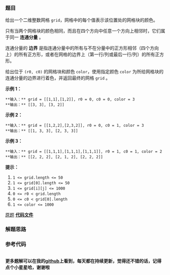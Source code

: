 ### 题目
给出一个二维整数网格 `grid`，网格中的每个值表示该位置处的网格块的颜色。

只有当两个网格块的颜色相同，而且在四个方向中任意一个方向上相邻时，它们属于同一 **连通分量** 。

连通分量的 **边界**
是指连通分量中的所有与不在分量中的正方形相邻（四个方向上）的所有正方形，或者在网格的边界上（第一行/列或最后一行/列）的所有正方形。

给出位于 `(r0, c0)` 的网格块和颜色 `color`，使用指定颜色 `color` 为所给网格块的连通分量的边界进行着色，并返回最终的网格
`grid` 。



**示例 1：**

    
    
    **输入：** grid = [[1,1],[1,2]], r0 = 0, c0 = 0, color = 3
    **输出：** [[3, 3], [3, 2]]
    

**示例 2：**

    
    
    **输入：** grid = [[1,2,2],[2,3,2]], r0 = 0, c0 = 1, color = 3
    **输出：** [[1, 3, 3], [2, 3, 3]]
    

**示例 3：**

    
    
    **输入：** grid = [[1,1,1],[1,1,1],[1,1,1]], r0 = 1, c0 = 1, color = 2
    **输出：** [[2, 2, 2], [2, 1, 2], [2, 2, 2]]



**提示：**

  1. `1 <= grid.length <= 50`
  2. `1 <= grid[0].length <= 50`
  3. `1 <= grid[i][j] <= 1000`
  4. `0 <= r0 < grid.length`
  5. `0 <= c0 < grid[0].length`
  6. `1 <= color <= 1000`



[原题](https://leetcode-cn.com/problems/coloring-a-border/)    **[代码文件]()**


### 解题思路




### 参考代码

```go


```




**更多题解可以在我的[github](https://github.com/LZH139/leetcode_Go)上看到，每天都在持续更新，觉得还不错的话，记得点个小星星哈，谢谢啦**

